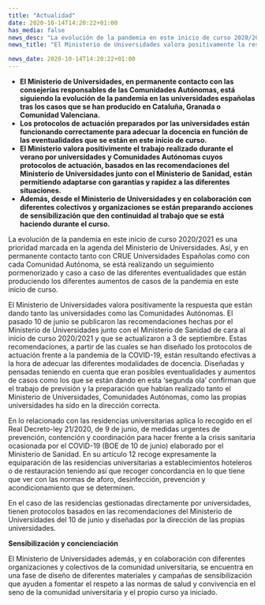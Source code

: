 ```yaml
---
title: "Actualidad"
date: 2020-10-14T14:20:22+01:00
has_media: false
news_desc: "La evolución de la pandemia en este inicio de curso 2020/2021 es una prioridad marcada en la agenda del Ministerio de Universidades. Así, y en permanente contacto tanto con CRUE Universidades Españolas como con cada Comunidad Autónoma, se está realizando un seguimiento pormenorizado y caso a caso de las diferentes eventualidades que están produciendo los diferentes aumentos de casos de la pandemia en este inicio de curso."
news_title: "El Ministerio de Universidades valora positivamente la respuesta de los protocolos de actuación de las universidades españolas frente a la pandemia en este inicio de curso 2020/2021"

news_date: 2020-10-14T14:20:22+01:00
---
```

<ul>
<li><b>El Ministerio de Universidades, en permanente contacto con las consejerías responsables de las Comunidades Autónomas, está siguiendo la evolución de la pandemia en las universidades españolas tras los casos que se han producido en Cataluña, Granada o Comunidad Valenciana.</b></li>
<li><b>Los protocolos de actuación preparados por las universidades están funcionando correctamente para adecuar la docencia en función de las eventualidades que se están en este inicio de curso.</b></li>
<li><b>El Ministerio valora positivimente el trabajo realizado durante el verano por universidades y Comunidades Autónomas cuyos protocolos de actuación, basados en las recomendaciones del Ministerio de Universidades junto con el Ministerio de Sanidad, están permitiendo adaptarse con garantías y rapidez a las diferentes situaciones.</b></li>
<li><b>Además, desde el Ministerio de Universidades y en colaboración con diferentes colectivos y organizaciones se están preparando acciones de sensibilización que den continuidad al trabajo que se está haciendo durante el curso.</b></li>
</ul>
<p>La evolución de la pandemia en este inicio de curso 2020/2021 es una prioridad marcada en la agenda del Ministerio de Universidades. Así, y en permanente contacto tanto con CRUE Universidades Españolas como con cada Comunidad Autónoma, se está realizando un seguimiento pormenorizado y caso a caso de las diferentes eventualidades que están produciendo los diferentes aumentos de casos de la pandemia en este inicio de curso.</p>
<p>El Ministerio de Universidades valora positivamente la respuesta que están dando tanto las universidades como las Comunidades Autónomas. El pasado 10 de junio se publicaron las recomendaciones hechas por el Ministerio de Universidades junto con el Ministerio de Sanidad de cara al inicio de curso 2020/2021 y que se actualizaron a 3 de septiembre. Estas recomendaciones, a partir de las cuales se han diseñado los protocolos de actuación frente a la pandemia de la COVID-19, están resultando efectivas a la hora de adecuar las diferentes modalidades de docencia. Diseñadas y pensadas teniendo en cuenta que eran posibles eventualidades y aumentos de casos como los que se están dando en esta &lsquo;segunda ola&rsquo; confirman que el trabajo de previsión y la preparación que habían realizado tanto el Ministerio de Universidades, Comunidades Autónomas, como las propias universidades ha sido en la dirección correcta.</p>
<p>En lo relacionado con las residencias universitarias aplica lo recogido en el Real Decreto-ley 21/2020, de 9 de junio, de medidas urgentes de prevención, contención y coordinación para hacer frente a la crisis sanitaria ocasionada por el COVID-19 (BOE de 10 de junio) elaborado por el Ministerio de Sanidad. En su artículo 12 recoge expresamente la equiparación de las residencias universitarias a establecimientos hoteleros o de restauración teniendo así que recoger concordancia en lo que tiene que ver con las normas de aforo, desinfección, prevención y acondicionamiento&nbsp;que se determinen.</p>
<p>En el caso de las residencias gestionadas directamente por universidades, tienen protocolos basados en las recomendaciones del Ministerio de Universidades del 10 de junio y diseñadas por la dirección de las propias universidades.</p>
<p><b>Sensibilización y concienciación</b></p>
<p>El Ministerio de Universidades además, y en colaboración con diferentes organizaciones y colectivos de la comunidad universitaria, se encuentra en una fase de diseño de diferentes materiales y campañas de sensibilización que ayuden a fomentar el respeto a las normas de salud y convivencia en el seno de la comunidad universitaria y el propio curso ya iniciado.</p>